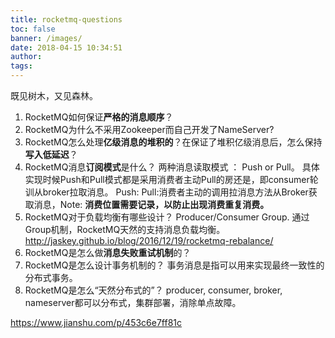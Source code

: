 ```yaml
---
title: rocketmq-questions
toc: false
banner: /images/
date: 2018-04-15 10:34:51
author:
tags:
---
```

既见树木，又见森林。
<!-- more -->
1. RocketMQ如何保证**严格的消息顺序**？
2. RocketMQ为什么不采用Zookeeper而自己开发了NameServer?
3. RocketMQ怎么处理**亿级消息的堆积的**？在保证了堆积亿级消息后，怎么保持**写入低延迟**？
4. RocketMQ消息**订阅模式**是什么？
两种消息读取模式 ： Push or Pull。
具体实现时候Push和Pull模式都是采用消费者主动Pull的房还是，即consumer轮训从broker拉取消息。
Push:
Pull:消费者主动的调用拉消息方法从Broker获取消息，Note: **消费位置需要记录，以防止出现消费重复消费。**
[](https://my.oschina.net/xinxingegeya/blog/956370)
5. RocketMQ对于负载均衡有哪些设计？
Producer/Consumer Group. 通过Group机制，RocketMQ天然的支持消息负载均衡。
http://jaskey.github.io/blog/2016/12/19/rocketmq-rebalance/
6. RocketMQ是怎么做**消息失败重试机制**的？
7. RocketMQ是怎么设计事务机制的？
事务消息是指可以用来实现最终一致性的分布式事务。
8. RocketMQ是怎么“天然分布式的”？
producer, consumer, broker, nameserver都可以分布式，集群部署，消除单点故障。

https://www.jianshu.com/p/453c6e7ff81c